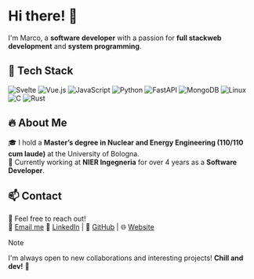 # Hi there! 👋

I'm Marco, a **software developer** with a passion for **full stackweb development** and **system programming**.

## 🔧 Tech Stack

![Svelte](https://img.shields.io/badge/-Svelte-FF3E00?style=flat-square&logo=svelte&logoColor=white)
![Vue.js](https://img.shields.io/badge/-Vue.js-4FC08D?style=flat-square&logo=vue.js&logoColor=white)
![JavaScript](https://img.shields.io/badge/-JavaScript-F7DF1E?style=flat-square&logo=javascript&logoColor=black)
![Python](https://img.shields.io/badge/-Python-3776AB?style=flat-square&logo=python&logoColor=white)
![FastAPI](https://img.shields.io/badge/-FastAPI-009688?style=flat-square&logo=fastapi&logoColor=white)
![MongoDB](https://img.shields.io/badge/-MongoDB-47A248?style=flat-square&logo=mongodb&logoColor=white)
![Linux](https://img.shields.io/badge/-Linux-FCC624?style=flat-square&logo=linux&logoColor=black)
![C](https://img.shields.io/badge/-C-A8B9CC?style=flat-square&logo=c&logoColor=black)
![Rust](https://img.shields.io/badge/-Rust-000000?style=flat-square&logo=rust&logoColor=white)

## 🔥 About Me

🎓 I hold a **Master’s degree in Nuclear and Energy Engineering (110/110 cum laude)** at the University of Bologna.  
💼 Currently working at **NIER Ingegneria** for over 4 years as a **Software Developer**.

## 📫 Contact

📩 Feel free to reach out!  
📧 [Email me](mailto:marco.lanconelli@outlook.it) 💼 [LinkedIn](https://linkedin.com/in/marco-lanconelli) | 🐙 [GitHub](https://github.com/mistahuman) | 🌐 [Website](https://mistahuman.github.io)

> [!NOTE]  
> I'm always open to new collaborations and interesting projects! **Chill and dev!** 🚀
